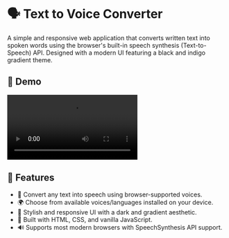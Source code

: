 # 🗣️ Text to Voice Converter

A simple and responsive web application that converts written text into spoken words using the browser's built-in speech synthesis (Text-to-Speech) API. Designed with a modern UI featuring a black and indigo gradient theme.

## 🚀 Demo

![Text to Voice Converter UI](./Demo.mp4)

## 🎯 Features

- 🎤 Convert any text into speech using browser-supported voices.
- 🌍 Choose from available voices/languages installed on your device.
- 🎨 Stylish and responsive UI with a dark and gradient aesthetic.
- 🧠 Built with HTML, CSS, and vanilla JavaScript.
- 🔊 Supports most modern browsers with SpeechSynthesis API support.
